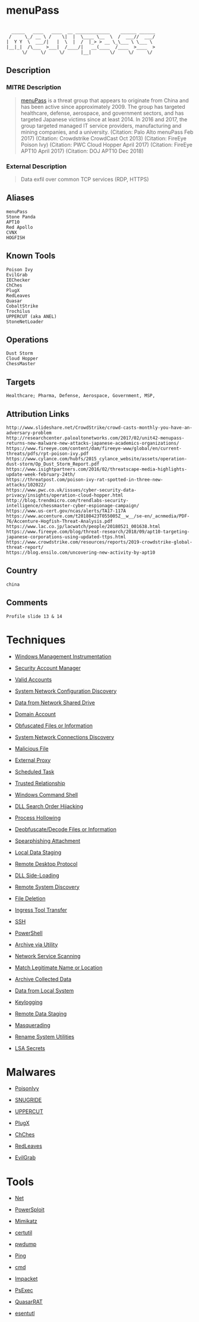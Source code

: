 
# menuPass

```
                                                        
  _____   ____   ____  __ _____________    ______ ______
 /     \_/ __ \ /    \|  |  \____ \__  \  /  ___//  ___/
|  Y Y  \  ___/|   |  \  |  /  |_> > __ \_\___ \ \___ \ 
|__|_|  /\___  >___|  /____/|   __(____  /____  >____  >
      \/     \/     \/      |__|       \/     \/     \/ 

```

## Description

### MITRE Description

> [menuPass](https://attack.mitre.org/groups/G0045) is a threat group that appears to originate from China and has been active since approximately 2009. The group has targeted healthcare, defense, aerospace, and government sectors, and has targeted Japanese victims since at least 2014. In 2016 and 2017, the group targeted managed IT service providers, manufacturing and mining companies, and a university. (Citation: Palo Alto menuPass Feb 2017) (Citation: Crowdstrike CrowdCast Oct 2013) (Citation: FireEye Poison Ivy) (Citation: PWC Cloud Hopper April 2017) (Citation: FireEye APT10 April 2017) (Citation: DOJ APT10 Dec 2018)

### External Description

> Data exfil over common TCP services (RDP, HTTPS)

## Aliases

```
menuPass
Stone Panda
APT10
Red Apollo
CVNX
HOGFISH
```

## Known Tools

```
Poison Ivy
EvilGrab
IEChecker
ChChes
PlugX
RedLeaves
Quasar
CobaltStrike
Trochilus
UPPERCUT (aka ANEL)
StoneNetLoader
```

## Operations

```
Dust Storm
Cloud Hopper
ChessMaster
```

## Targets

```
Healthcare; Pharma, Defense, Aerospace, Government, MSP, 
```

## Attribution Links

```
http://www.slideshare.net/CrowdStrike/crowd-casts-monthly-you-have-an-adversary-problem
http://researchcenter.paloaltonetworks.com/2017/02/unit42-menupass-returns-new-malware-new-attacks-japanese-academics-organizations/
https://www.fireeye.com/content/dam/fireeye-www/global/en/current-threats/pdfs/rpt-poison-ivy.pdf
https://www.cylance.com/hubfs/2015_cylance_website/assets/operation-dust-storm/Op_Dust_Storm_Report.pdf
https://www.isightpartners.com/2016/02/threatscape-media-highlights-update-week-february-24th/
https://threatpost.com/poison-ivy-rat-spotted-in-three-new-attacks/102022/
https://www.pwc.co.uk/issues/cyber-security-data-privacy/insights/operation-cloud-hopper.html
http://blog.trendmicro.com/trendlabs-security-intelligence/chessmaster-cyber-espionage-campaign/
https://www.us-cert.gov/ncas/alerts/TA17-117A
https://www.accenture.com/t20180423T055005Z__w__/se-en/_acnmedia/PDF-76/Accenture-Hogfish-Threat-Analysis.pdf
https://www.lac.co.jp/lacwatch/people/20180521_001638.html
https://www.fireeye.com/blog/threat-research/2018/09/apt10-targeting-japanese-corporations-using-updated-ttps.html
https://www.crowdstrike.com/resources/reports/2019-crowdstrike-global-threat-report/
https://blog.ensilo.com/uncovering-new-activity-by-apt10
```

## Country

```
china
```

## Comments

```
Profile slide 13 & 14
```

# Techniques


* [Windows Management Instrumentation](../techniques/Windows-Management-Instrumentation.md)

* [Security Account Manager](../techniques/Security-Account-Manager.md)
    
* [Valid Accounts](../techniques/Valid-Accounts.md)
    
* [System Network Configuration Discovery](../techniques/System-Network-Configuration-Discovery.md)
    
* [Data from Network Shared Drive](../techniques/Data-from-Network-Shared-Drive.md)
    
* [Domain Account](../techniques/Domain-Account.md)
    
* [Obfuscated Files or Information](../techniques/Obfuscated-Files-or-Information.md)
    
* [System Network Connections Discovery](../techniques/System-Network-Connections-Discovery.md)
    
* [Malicious File](../techniques/Malicious-File.md)
    
* [External Proxy](../techniques/External-Proxy.md)
    
* [Scheduled Task](../techniques/Scheduled-Task.md)
    
* [Trusted Relationship](../techniques/Trusted-Relationship.md)
    
* [Windows Command Shell](../techniques/Windows-Command-Shell.md)
    
* [DLL Search Order Hijacking](../techniques/DLL-Search-Order-Hijacking.md)
    
* [Process Hollowing](../techniques/Process-Hollowing.md)
    
* [Deobfuscate/Decode Files or Information](../techniques/Deobfuscate-Decode-Files-or-Information.md)
    
* [Spearphishing Attachment](../techniques/Spearphishing-Attachment.md)
    
* [Local Data Staging](../techniques/Local-Data-Staging.md)
    
* [Remote Desktop Protocol](../techniques/Remote-Desktop-Protocol.md)
    
* [DLL Side-Loading](../techniques/DLL-Side-Loading.md)
    
* [Remote System Discovery](../techniques/Remote-System-Discovery.md)
    
* [File Deletion](../techniques/File-Deletion.md)
    
* [Ingress Tool Transfer](../techniques/Ingress-Tool-Transfer.md)
    
* [SSH](../techniques/SSH.md)
    
* [PowerShell](../techniques/PowerShell.md)
    
* [Archive via Utility](../techniques/Archive-via-Utility.md)
    
* [Network Service Scanning](../techniques/Network-Service-Scanning.md)
    
* [Match Legitimate Name or Location](../techniques/Match-Legitimate-Name-or-Location.md)
    
* [Archive Collected Data](../techniques/Archive-Collected-Data.md)
    
* [Data from Local System](../techniques/Data-from-Local-System.md)
    
* [Keylogging](../techniques/Keylogging.md)
    
* [Remote Data Staging](../techniques/Remote-Data-Staging.md)
    
* [Masquerading](../techniques/Masquerading.md)
    
* [Rename System Utilities](../techniques/Rename-System-Utilities.md)
    
* [LSA Secrets](../techniques/LSA-Secrets.md)
    

# Malwares


* [PoisonIvy](../malwares/PoisonIvy.md)

* [SNUGRIDE](../malwares/SNUGRIDE.md)
    
* [UPPERCUT](../malwares/UPPERCUT.md)
    
* [PlugX](../malwares/PlugX.md)
    
* [ChChes](../malwares/ChChes.md)
    
* [RedLeaves](../malwares/RedLeaves.md)
    
* [EvilGrab](../malwares/EvilGrab.md)
    

# Tools


* [Net](../tools/Net.md)

* [PowerSploit](../tools/PowerSploit.md)
    
* [Mimikatz](../tools/Mimikatz.md)
    
* [certutil](../tools/certutil.md)
    
* [pwdump](../tools/pwdump.md)
    
* [Ping](../tools/Ping.md)
    
* [cmd](../tools/cmd.md)
    
* [Impacket](../tools/Impacket.md)
    
* [PsExec](../tools/PsExec.md)
    
* [QuasarRAT](../tools/QuasarRAT.md)
    
* [esentutl](../tools/esentutl.md)
    
